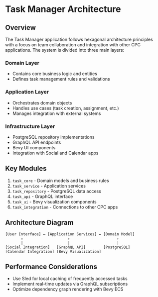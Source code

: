 # Task Manager Architecture

## Overview
The Task Manager application follows hexagonal architecture principles with a focus on team collaboration and integration with other CPC applications. The system is divided into three main layers:

### Domain Layer
- Contains core business logic and entities
- Defines task management rules and validations

### Application Layer
- Orchestrates domain objects
- Handles use cases (task creation, assignment, etc.)
- Manages integration with external systems

### Infrastructure Layer
- PostgreSQL repository implementations
- GraphQL API endpoints
- Bevy UI components
- Integration with Social and Calendar apps

## Key Modules
1. `task_core` - Domain models and business rules
2. `task_service` - Application services
3. `task_repository` - PostgreSQL data access
4. `task_api` - GraphQL interface
5. `task_ui` - Bevy visualization components
6. `task_integration` - Connections to other CPC apps

## Architecture Diagram
```
[User Interface] ↔ [Application Services] ↔ [Domain Model]
       ↑                    ↑                     ↑
       |                    |                     |
[Social Integration]   [GraphQL API]        [PostgreSQL]
[Calendar Integration] [Bevy Visualization]
```

## Performance Considerations
- Use Sled for local caching of frequently accessed tasks
- Implement real-time updates via GraphQL subscriptions
- Optimize dependency graph rendering with Bevy ECS